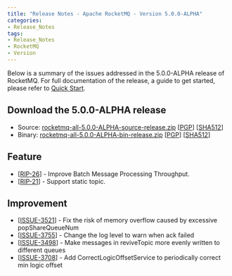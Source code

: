 ```yaml
---
title: "Release Notes - Apache RocketMQ - Version 5.0.0-ALPHA"
categories:
- Release_Notes
tags:
- Release_Notes
- RocketMQ
- Version
---
```


Below is a summary of the issues addressed in the 5.0.0-ALPHA release of RocketMQ. For full documentation of the release, a guide to get started, please refer to <a href='/docs/quick-start/'>Quick Start</a>.


<h2> Download the 5.0.0-ALPHA release</h2>

* Source: [rocketmq-all-5.0.0-ALPHA-source-release.zip](https://www.apache.org/dyn/closer.cgi?path=rocketmq/5.0.0-ALPHA/rocketmq-all-5.0.0-ALPHA-source-release.zip) [[PGP](https://www.apache.org/dist/rocketmq/5.0.0-ALPHA/rocketmq-all-5.0.0-bin-release.zip.asc)] [[SHA512](https://archive.apache.org/dist/rocketmq/5.0.0-ALPHA/rocketmq-all-5.0.0-ALPHA-source-release.zip.sha512)]
* Binary: [rocketmq-all-5.0.0-ALPHA-bin-release.zip](https://www.apache.org/dyn/closer.cgi?path=rocketmq/5.0.0-ALPHA/rocketmq-all-5.0.0-ALPHA-bin-release.zip) [[PGP](https://www.apache.org/dist/rocketmq/5.0.0-ALPHA/rocketmq-all-5.0.0-ALPHA-bin-release.zip.asc)] [[SHA512](https://www.apache.org/dist/rocketmq/5.0.0-ALPHA/rocketmq-all-5.0.0-ALPHA-bin-release.zip.sha512)]

## Feature
<ul>
<li>[<a href='https://github.com/apache/rocketmq/wiki/RIP-26-Improve-Batch-Message-Processing-Throughput'>RIP-26</a>] - Improve Batch Message Processing Throughput.
</li>
<li>[<a href='https://github.com/apache/rocketmq/tree/5.0.0-alpha/docs/cn/statictopic'>RIP-21</a>] - Support static topic.
</li>
</ul>

## Improvement
<ul>
<li>[<a href='https://github.com/apache/rocketmq/issues/3521'>ISSUE-3521</a>] - Fix the risk of memory overflow caused by excessive popShareQueueNum</li>
<li>[<a href='https://github.com/apache/rocketmq/issues/3755'>ISSUE-3755</a>] - Change the log level to warn when ack failed</li>
<li>[<a href='https://github.com/apache/rocketmq/issues/3498'>ISSUE-3498</a>] - Make messages in reviveTopic more evenly written to different queues</li>
<li>[<a href='https://github.com/apache/rocketmq/issues/3708'>ISSUE-3708</a>] - Add CorrectLogicOffsetService to periodically correct min logic offset</li>
</ul>



